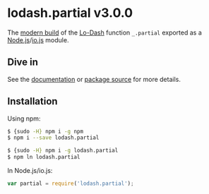 # lodash.partial v3.0.0

The [modern build](https://github.com/lodash/lodash/wiki/Build-Differences) of the [Lo-Dash](https://lodash.com/) function `_.partial` exported as a [Node.js](http://nodejs.org/)/[io.js](https://iojs.org/) module.

## Dive in

See the [documentation](https://lodash.com/docs#partial) or [package source](https://github.com/lodash/lodash/blob/3.0.0-npm-packages/lodash.partial/index.js) for more details.

## Installation

Using npm:

```bash
$ {sudo -H} npm i -g npm
$ npm i --save lodash.partial

$ {sudo -H} npm i -g lodash.partial
$ npm ln lodash.partial
```

In Node.js/io.js:

```js
var partial = require('lodash.partial');
```
